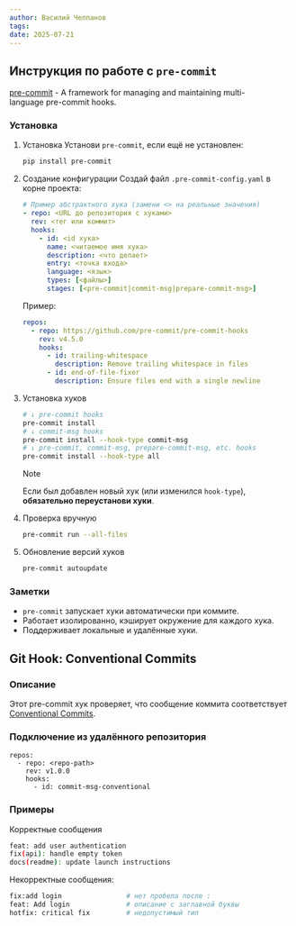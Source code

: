 ```yaml
---
author: Василий Челпанов
tags: 
date: 2025-07-21
---
```

## Инструкция по работе с `pre-commit`
[pre-commit](https://pre-commit.com/#intro) - A framework for managing and maintaining multi-language pre-commit hooks.
### Установка
1. Установка
	Установи `pre-commit`, если ещё не установлен:
	```bash
	pip install pre-commit
	```

2. Создание конфигурации
	Создай файл `.pre-commit-config.yaml` в корне проекта:
	```yaml
	# Пример абстрактного хука (замени <> на реальные значения)
	- repo: <URL до репозитория с хуками>
	  rev: <тег или коммит>
	  hooks:
	    - id: <id хука>
	      name: <читаемое имя хука>
	      description: <что делает>
	      entry: <точка входа>
	      language: <язык>
	      types: [<файлы>]
	      stages: [<pre-commit|commit-msg|prepare-commit-msg>]
	```
	
	Пример:
	```yaml
	repos:
	  - repo: https://github.com/pre-commit/pre-commit-hooks
	    rev: v4.5.0
	    hooks:
	      - id: trailing-whitespace
	        description: Remove trailing whitespace in files
	      - id: end-of-file-fixer
	        description: Ensure files end with a single newline
	```
	
3. Установка хуков
	```bash
	# ↓ pre-commit hooks
	pre-commit install
	# ↓ commit-msg hooks
	pre-commit install --hook-type commit-msg 
	# ↓ pre-commit, commit-msg, prepare-commit-msg, etc. hooks
	pre-commit install --hook-type all
	```

   > [!note]
    > Если был добавлен новый хук (или изменился `hook-type`), **обязательно переустанови хуки**.

5. Проверка вручную
	```bash
	pre-commit run --all-files
	```

 6. Обновление версий хуков
	```bash
	pre-commit autoupdate
	```

### Заметки
- `pre-commit` запускает хуки автоматически при коммите.
- Работает изолированно, кэширует окружение для каждого хука.
- Поддерживает локальные и удалённые хуки.

## Git Hook: Conventional Commits

### Описание
Этот pre-commit хук проверяет, что сообщение коммита соответствует [Conventional Commits](https://www.conventionalcommits.org/ru/v1.0.0/).

### Подключение из удалённого репозитория
```
repos:
  - repo: <repo-path>
    rev: v1.0.0
    hooks:
      - id: commit-msg-conventional
```

### Примеры
Корректные сообщения
```bash
feat: add user authentication
fix(api): handle empty token
docs(readme): update launch instructions
```
Некорректные сообщения:
```bash
fix:add login                # нет пробела после :
feat: Add login              # описание с заглавной буквы
hotfix: critical fix         # недопустимый тип
```

